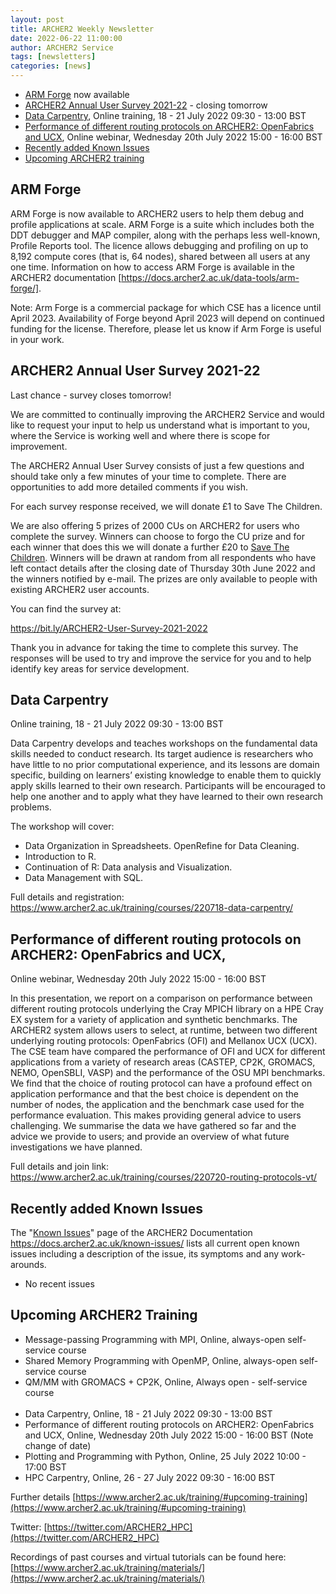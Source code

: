 ```yaml
---
layout: post
title: ARCHER2 Weekly Newsletter
date: 2022-06-22 11:00:00
author: ARCHER2 Service
tags: [newsletters] 
categories: [news]
---
```


- [ARM Forge](#arm-forge) now available
- [ARCHER2 Annual User Survey 2021-22](#archer2-annual-user-survey-2021-22) - closing tomorrow
- [Data Carpentry](#data-carpentry), Online training,  18 - 21 July 2022 09:30 - 13:00 BST
- [Performance of different routing protocols on ARCHER2: OpenFabrics and UCX](#performance-of-different-routing-protocols-on-archer2-openfabrics-and-ucx), Online webinar, Wednesday 20th July 2022 15:00 - 16:00 BST 
- [Recently added Known Issues](#recently-added-known-issues)
- [Upcoming ARCHER2 training](#upcoming-archer2-training)

<!--more-->
 
 
## ARM Forge

ARM Forge is now available to ARCHER2 users to help them debug and profile applications at scale. ARM Forge is a suite which includes both the DDT debugger and MAP compiler, along with the perhaps less well-known, Profile Reports tool. The licence allows debugging and profiling on up to 8,192 compute cores (that is, 64 nodes), shared between all users at any one time. Information on how to access ARM Forge is available in the ARCHER2 documentation [https://docs.archer2.ac.uk/data-tools/arm-forge/].

Note: Arm Forge is a commercial package for which CSE has a licence until April 2023. Availability of Forge beyond April 2023 will depend on continued funding for the license. Therefore, please let us know if Arm Forge is useful in your work.


## ARCHER2 Annual User Survey 2021-22

Last chance - survey closes tomorrow!

We are committed to continually improving the ARCHER2 Service and would like to request your input to help us understand what is important to you, where the Service is working well and where there is scope for improvement.

The ARCHER2 Annual User Survey consists of just a few questions and should take only a few minutes of your time to complete. There are opportunities to add more detailed comments if you wish.

For each survey response received, we will donate £1 to Save The Children.

We are also offering 5 prizes of 2000 CUs on ARCHER2 for users who complete the survey. Winners can choose to forgo the CU prize and for each winner that does this we will donate a further £20 to [Save The Children](www.savethechildren.org.uk). Winners will be drawn at random from all respondents who have left contact details after the closing date of Thursday 30th June 2022 and the winners notified by e-mail. The prizes are only available to people with existing ARCHER2 user accounts.

You can find the survey at:

 <https://bit.ly/ARCHER2-User-Survey-2021-2022>

Thank you in advance for taking the time to complete this survey. The responses will be used to try and improve the service for you and to help identify key areas for service development.


## Data Carpentry

Online training,  18 - 21 July 2022 09:30 - 13:00 BST

Data Carpentry develops and teaches workshops on the fundamental data skills needed to conduct research. Its target audience is researchers who have little to no prior computational experience, and its lessons are domain specific, building on learners’ existing knowledge to enable them to quickly apply skills learned to their own research. Participants will be encouraged to help one another and to apply what they have learned to their own research problems.

The workshop will cover:
- Data Organization in Spreadsheets. OpenRefine for Data Cleaning.
- Introduction to R.
- Continuation of R: Data analysis and Visualization.
- Data Management with SQL.

Full details and registration: <https://www.archer2.ac.uk/training/courses/220718-data-carpentry/>


## Performance of different routing protocols on ARCHER2: OpenFabrics and UCX, 

Online webinar, Wednesday 20th July 2022 15:00 - 16:00 BST

In this presentation, we report on a comparison on performance between different routing protocols underlying the Cray MPICH library on a HPE Cray EX system for a variety of application and synthetic benchmarks. The ARCHER2 system allows users to select, at runtime, between two different underlying routing protocols: OpenFabrics (OFI) and Mellanox UCX (UCX). The CSE team have compared the performance of OFI and UCX for different applications from a variety of research areas (CASTEP, CP2K, GROMACS, NEMO, OpenSBLI, VASP) and the performance of the OSU MPI benchmarks. We find that the choice of routing protocol can have a profound effect on application performance and that the best choice is dependent on the number of nodes, the application and the benchmark case used for the performance evaluation. This makes providing general advice to users challenging. We summarise the data we have gathered so far and the advice we provide to users; and provide an overview of what future investigations we have planned.

Full details and join link: <https://www.archer2.ac.uk/training/courses/220720-routing-protocols-vt/>


## Recently added Known Issues
 
The "[Known Issues](https://docs.archer2.ac.uk/known-issues/)" page of the ARCHER2 Documentation
<https://docs.archer2.ac.uk/known-issues/>
lists all current open known issues including a description of the issue, its symptoms and any work-arounds.

- No recent issues


## Upcoming ARCHER2 Training

- Message-passing Programming with MPI, Online, always-open self-service course
- Shared Memory Programming with OpenMP, Online, always-open self-service course
- QM/MM with GROMACS + CP2K, Online, Always open - self-service course <br><br>
- Data Carpentry, Online, 18 - 21 July 2022 09:30 - 13:00 BST
- Performance of different routing protocols on ARCHER2: OpenFabrics and UCX, Online, Wednesday 20th July 2022 15:00 - 16:00 BST (Note change of date)
- Plotting and Programming with Python, Online, 25 July 2022 10:00 - 17:00 BST
- HPC Carpentry, Online, 26 - 27 July 2022 09:30 - 16:00 BST



Further details [https://www.archer2.ac.uk/training/#upcoming-training](https://www.archer2.ac.uk/training/#upcoming-training)


Twitter: [https://twitter.com/ARCHER2_HPC](https://twitter.com/ARCHER2_HPC)

Recordings of past courses and virtual tutorials can be found here: [https://www.archer2.ac.uk/training/materials/](https://www.archer2.ac.uk/training/materials/)

